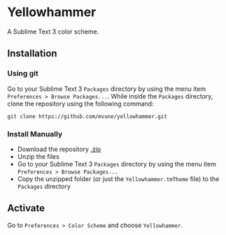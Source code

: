 # Yellowhammer

A Sublime Text 3 color scheme.

## Installation

### Using git

Go to your Sublime Text 3 `Packages` directory by using the menu item `Preferences > Browse Packages...`.
While inside the `Packages` directory, clone the repository using the following command:
```
git clone https://github.com/mvune/yellowhammer.git
```

### Install Manually
* Download the repository [.zip](https://github.com/mvune/yellowhammer/archive/master.zip)
* Unzip the files
* Go to your Sublime Text 3 `Packages` directory by using the menu item `Preferences > Browse Packages...`
* Copy the unzipped folder (or just the `Yellowhammer.tmTheme` file) to the `Packages` directory

## Activate
Go to `Preferences > Color Scheme` and choose `Yellowhammer`.
